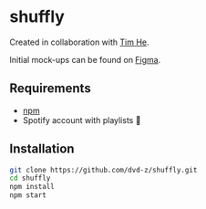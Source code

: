 # shuffly

Created in collaboration with [Tim He](https://github.com/timyhe).

Initial mock-ups can be found on [Figma](https://www.figma.com/file/e1wJbRxr0BGGZIuBbitUh1af/shuffly).

## Requirements

- [npm](https://www.npmjs.com/)
- Spotify account with playlists 🙂

## Installation

```bash
git clone https://github.com/dvd-z/shuffly.git
cd shuffly
npm install
npm start
```
